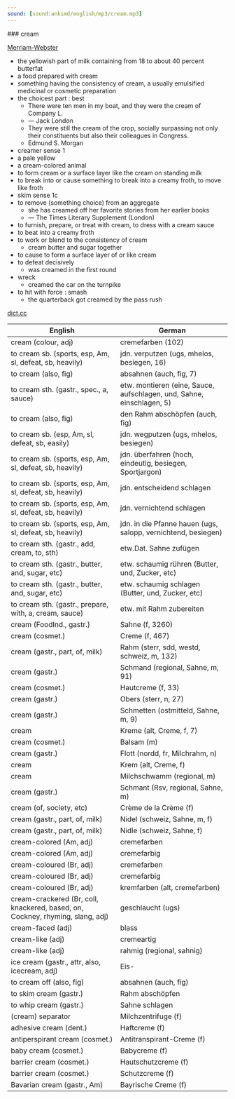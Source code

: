 ```yaml
---
sound: [sound:ankimd/english/mp3/cream.mp3]
---
```


\### cream

[Merriam-Webster](https://www.merriam-webster.com/dictionary/cream)

- the yellowish part of milk containing from 18 to about 40 percent butterfat
- a food prepared with cream
- something having the consistency of cream, a usually emulsified medicinal or cosmetic preparation
- the choicest part : best
    - There were ten men in my boat, and they were the cream of Company L.
    - — Jack London
    - They were still the cream of the crop, socially surpassing not only their constituents but also their colleagues in Congress.
    - Edmund S. Morgan
- creamer sense 1
- a pale yellow
- a cream-colored animal
- to form cream or a surface layer like the cream on standing milk
- to break into or cause something to break into a creamy froth, to move like froth
- skim sense 1c
- to remove (something choice) from an aggregate
    - she has creamed off her favorite stories from her earlier books
    - — The Times Literary Supplement (London)
- to furnish, prepare, or treat with cream, to dress with a cream sauce
- to beat into a creamy froth
- to work or blend to the consistency of cream
    - cream butter and sugar together
- to cause to form a surface layer of or like cream
- to defeat decisively
    - was creamed in the first round
- wreck
    - creamed the car on the turnpike
- to hit with force : smash
    - the quarterback got creamed by the pass rush

[dict.cc](https://www.dict.cc/cream)

| English        | German       |
| -------------- | ------------ |
| cream (colour, adj) | cremefarben (102) |
| to cream sb. (sports, esp, Am, sl, defeat, sb, heavily) | jdn. verputzen (ugs, mhelos, besiegen, 16) |
| to cream (also, fig) | absahnen (auch, fig, 7) |
| to cream sth. (gastr., spec., a, sauce) | etw. montieren (eine, Sauce, aufschlagen, und, Sahne, einschlagen, 5) |
| to cream (also, fig) | den Rahm abschöpfen (auch, fig) |
| to cream sb. (esp, Am, sl, defeat, sb, easily) | jdn. wegputzen (ugs, mhelos, besiegen) |
| to cream sb. (sports, esp, Am, sl, defeat, sb, heavily) | jdn. überfahren (hoch, eindeutig, besiegen, Sportjargon) |
| to cream sb. (sports, esp, Am, sl, defeat, sb, heavily) | jdn. entscheidend schlagen |
| to cream sb. (sports, esp, Am, sl, defeat, sb, heavily) | jdn. vernichtend schlagen |
| to cream sb. (sports, esp, Am, sl, defeat, sb, heavily) | jdn. in die Pfanne hauen (ugs, salopp, vernichtend, besiegen) |
| to cream sth. (gastr., add, cream, to, sth) | etw.Dat. Sahne zufügen |
| to cream sth. (gastr., butter, and, sugar, etc) | etw. schaumig rühren (Butter, und, Zucker, etc) |
| to cream sth. (gastr., butter, and, sugar, etc) | etw. schaumig schlagen (Butter, und, Zucker, etc) |
| to cream sth. (gastr., prepare, with, a, cream, sauce) | etw. mit Rahm zubereiten |
| cream (FoodInd., gastr.) | Sahne (f, 3260) |
| cream (cosmet.) | Creme (f, 467) |
| cream (gastr., part, of, milk) | Rahm (sterr, sdd, westd, schweiz, m, 132) |
| cream (gastr.) | Schmand (regional, Sahne, m, 91) |
| cream (cosmet.) | Hautcreme (f, 33) |
| cream (gastr.) | Obers (sterr, n, 27) |
| cream (gastr.) | Schmetten (ostmitteld, Sahne, m, 9) |
| cream | Kreme (alt, Creme, f, 7) |
| cream (cosmet.) | Balsam (m) |
| cream (gastr.) | Flott (nordd, fr, Milchrahm, n) |
| cream | Krem (alt, Creme, f) |
| cream | Milchschwamm (regional, m) |
| cream (gastr.) | Schmant (Rsv, regional, Sahne, m) |
| cream (of, society, etc) | Crème de la Crème (f) |
| cream (gastr., part, of, milk) | Nidel (schweiz, Sahne, m, f) |
| cream (gastr., part, of, milk) | Nidle (schweiz, Sahne, f) |
| cream-colored (Am, adj) | cremefarben |
| cream-colored (Am, adj) | cremefarbig |
| cream-coloured (Br, adj) | cremefarben |
| cream-coloured (Br, adj) | cremefarbig |
| cream-coloured (Br, adj) | kremfarben (alt, cremefarben) |
| cream-crackered (Br, coll, knackered, based, on, Cockney, rhyming, slang, adj) | geschlaucht (ugs) |
| cream-faced (adj) | blass |
| cream-like (adj) | cremeartig |
| cream-like (adj) | rahmig (regional, sahnig) |
| ice cream (gastr., attr, also, icecream, adj) | Eis- |
| to cream off (also, fig) | absahnen (auch, fig) |
| to skim cream (gastr.) | Rahm abschöpfen |
| to whip cream (gastr.) | Sahne schlagen |
| (cream) separator | Milchzentrifuge (f) |
| adhesive cream (dent.) | Haftcreme (f) |
| antiperspirant cream (cosmet.) | Antitranspirant-Creme (f) |
| baby cream (cosmet.) | Babycreme (f) |
| barrier cream (cosmet.) | Hautschutzcreme (f) |
| barrier cream (cosmet.) | Schutzcreme (f) |
| Bavarian cream (gastr., Am) | Bayrische Creme (f) |
